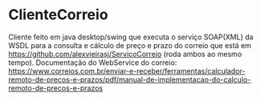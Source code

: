 # ClienteCorreio
Cliente feito em java desktop/swing que executa o serviço SOAP(XML) da WSDL para a consulta e cálculo de preço e prazo do correio que está em https://github.com/alexvieirasj/ServicoCorreio (roda ambos ao mesmo tempo). Documentação do WebService do correio: https://www.correios.com.br/enviar-e-receber/ferramentas/calculador-remoto-de-precos-e-prazos/pdf/manual-de-implementacao-do-calculo-remoto-de-precos-e-prazos
